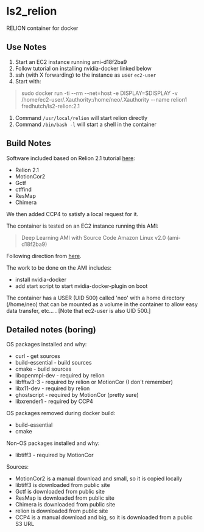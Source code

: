 # ls2_relion
RELION container for docker

## Use Notes
1. Start an EC2 instance running ami-d18f2ba9
1. Follow tutorial on installing nvidia-docker linked below
1. ssh (with X forwarding) to the instance as user `ec2-user`
1. Start with:
> sudo docker run -ti --rm --net=host -e DISPLAY=$DISPLAY -v /home/ec2-user/.Xauthority:/home/neo/.Xauthority --name relion1 fredhutch/ls2-relion:2.1 <command>
1. Command `/usr/local/relion` will start relion directly
1. Command `/bin/bash -l` will start a shell in the container

## Build Notes
Software included based on Relion 2.1 tutorial [here](ftp://ftp.mrc-lmb.cam.ac.uk/pub/scheres/relion21_tutorial.pdf):

* Relion 2.1
* MotionCor2
* Gctf
* ctffind
* ResMap
* Chimera

We then added CCP4 to satisfy a local request for it.

The container is tested on an EC2 instance running this AMI:

> Deep Learning AMI with Source Code Amazon Linux v2.0 (ami-d18f2ba9)

Following direction from [here](https://docs.aws.amazon.com/batch/latest/userguide/batch-gpu-ami.html).

The work to be done on the AMI includes:

* install nvidia-docker
* add start script to start nvidia-docker-plugin on boot

The container has a USER (UID 500) called 'neo' with a home directory (/home/neo) that can be mounted as a volume in the container to allow easy data transfer, etc... .
[Note that ec2-user is also UID 500.]

## Detailed notes (boring)
OS packages installed and why:
* curl - get sources
* build-essential - build sources
* cmake - build sources
* libopenmpi-dev - required by relion
* libfftw3-3 - required by relion or MotionCor (I don't remember)
* libx11-dev - required by relion
* ghostscript - required by MotionCor (pretty sure)
* libxrender1 - required by CCP4

OS packages removed during docker build:
* build-essential
* cmake

Non-OS packages installed and why:
* libtiff3 - required by MotionCor

Sources:
* MotionCor2 is a manual download and small, so it is copied locally
* libtiff3 is downloaded from public site
* Gctf is downloaded from public site
* ResMap is downloaded from public site
* Chimera is downloaded from public site
* relion is downloaded from public site
* CCP4 is a manual download and big, so it is downloaded from a public S3 URL
